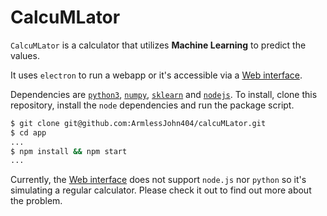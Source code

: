 # CalcuMLator

`CalcuMLator` is a calculator that utilizes <b>Machine Learning</b> to predict the values.

It uses `electron` to run a webapp or it's accessible via a [Web interface](http://armlessjohn404.github.io/calcuMLator).

Dependencies are [`python3`](https://www.python.org/), [`numpy`](http://www.numpy.org/), [`sklearn`](http://scikit-learn.org/stable/) and [`nodejs`](https://nodejs.org/en/).
To install, clone this repository, install the `node` dependencies and run the package script.
```bash
$ git clone git@github.com:ArmlessJohn404/calcuMLator.git
$ cd app
...
$ npm install && npm start
...
```
Currently, the [Web interface](http://armlessjohn404.github.io/calcuMLator) does not support `node.js` nor `python` so it's simulating a regular calculator. Please check it out to find out more about the problem.
